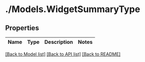 # ./Models.WidgetSummaryType
## Properties

Name | Type | Description | Notes
------------ | ------------- | ------------- | -------------

[[Back to Model list]][1] [[Back to API list]][2] [[Back to README]][3]

[1]: ../README.md#documentation-for-models
[2]: ../README.md#documentation-for-api-endpoints
[3]: ../README.md
